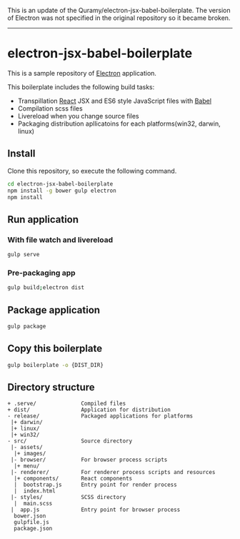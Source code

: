 This is an update of the Quramy/electron-jsx-babel-boilerplate. The version of Electron was not specified in the original repository so it became broken.

---
# electron-jsx-babel-boilerplate

This is a sample repository of [Electron](http://electron.atom.io/) application.

This boilerplate includes the following build tasks:

* Transpillation [React](https://facebook.github.io/react/) JSX and ES6 style JavaScript files with [Babel](https://babeljs.io/)
* Compilation scss files
* Livereload when you change source files
* Packaging distribution apllicatoins for each platforms(win32, darwin, linux)

## Install

Clone this repository, so execute the following command.

```bash
cd electron-jsx-babel-boilerplate
npm install -g bower gulp electron
npm install
```

## Run application
### With file watch and livereload

```bash
gulp serve
```

### Pre-packaging app

```bash
gulp build;electron dist
```

## Package application

```bash
gulp package
```

## Copy this boilerplate

```bash
gulp boilerplate -o {DIST_DIR}
```

## Directory structure

```
+ .serve/              Compiled files
+ dist/                Application for distribution
- release/             Packaged applications for platforms
 |+ darwin/
 |+ linux/
 |+ win32/
- src/                 Source directory
 |- assets/
  |+ images/
 |- browser/           For browser process scripts
  |+ menu/
 |- renderer/          For renderer process scripts and resources
  |+ components/       React components
  |  bootstrap.js      Entry point for render process
  |  index.html
 |- styles/            SCSS directory
  |  main.scss
 |  app.js             Entry point for browser process
  bower.json
  gulpfile.js
  package.json
```


